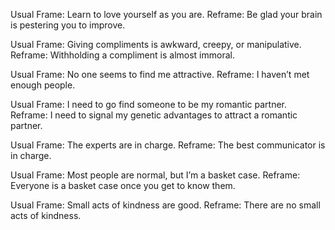 Usual Frame: Learn to love yourself as you are. Reframe: Be glad your brain is pestering you to improve.

Usual Frame: Giving compliments is awkward, creepy, or manipulative. Reframe: Withholding a compliment is almost immoral.

Usual Frame: No one seems to find me attractive. Reframe: I haven’t met enough people.

Usual Frame: I need to go find someone to be my romantic partner. Reframe: I need to signal my genetic advantages to attract a romantic partner.

Usual Frame: The experts are in charge. Reframe: The best communicator is in charge.

Usual Frame: Most people are normal, but I’m a basket case. Reframe: Everyone is a basket case once you get to know them.

Usual Frame: Small acts of kindness are good. Reframe: There are no small acts of kindness.

